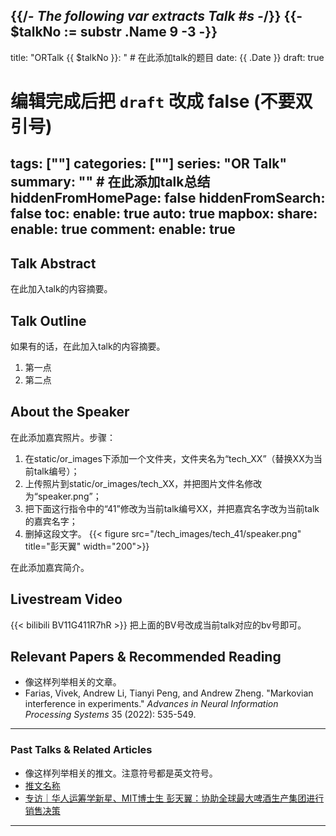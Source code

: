 {{/*- The following var extracts Talk #s -*/}}
{{- $talkNo := substr .Name 9 -3 -}}
---
title: "ORTalk {{ $talkNo }}: " # 在此添加talk的题目
date: {{ .Date }}
draft: true
# 编辑完成后把 `draft` 改成 false (不要双引号)
tags: [""]
categories: [""]
series: "OR Talk"
summary: "" # 在此添加talk总结
hiddenFromHomePage: false
hiddenFromSearch: false
toc:
  enable: true
  auto: true
mapbox:
share:
  enable: true
comment:
  enable: true
---
 

## Talk Abstract
在此加入talk的内容摘要。


## Talk Outline
如果有的话，在此加入talk的内容摘要。
1. 第一点
2. 第二点


## About the Speaker
在此添加嘉宾照片。步骤：
1. 在static/or_images下添加一个文件夹，文件夹名为“tech_XX”（替换XX为当前talk编号）；
2. 上传照片到static/or_images/tech_XX，并把图片文件名修改为“speaker.png”；
3. 把下面这行指令中的“41”修改为当前talk编号XX，并把嘉宾名字改为当前talk的嘉宾名字；
4. 删掉这段文字。
{{< figure src="/tech_images/tech_41/speaker.png" title="彭天翼" width="200">}}

在此添加嘉宾简介。


## Livestream Video
{{< bilibili BV11G411R7hR >}}
把上面的BV号改成当前talk对应的bv号即可。


## Relevant Papers & Recommended Reading
- 像这样列举相关的文章。
- Farias, Vivek, Andrew Li, Tianyi Peng, and Andrew Zheng. "Markovian interference in experiments." *Advances in Neural Information Processing Systems* 35 (2022): 535-549.

---

### Past Talks & Related Articles
- 像这样列举相关的推文。注意符号都是英文符号。
- [推文名称](推文链接)
- [专访｜华人运筹学新星、MIT博士生 彭天翼：协助全球最大啤酒生产集团进行销售决策](https://mp.weixin.qq.com/s/GSfAatYmLMcVna1Q12exHA)
---